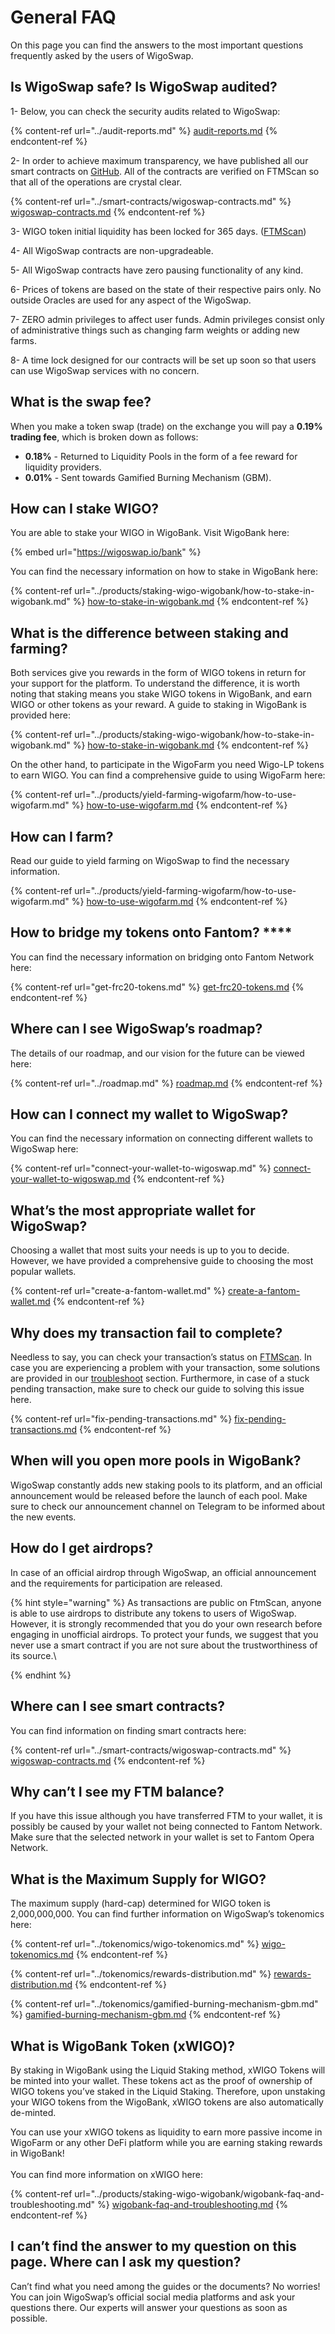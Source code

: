# General FAQ

On this page you can find the answers to the most important questions frequently asked by the users of WigoSwap.

## **Is WigoSwap safe? Is WigoSwap audited?**&#x20;

1- Below, you can check the security audits related to WigoSwap:

{% content-ref url="../audit-reports.md" %}
[audit-reports.md](../audit-reports.md)
{% endcontent-ref %}

2- In order to achieve maximum transparency, we have published all our smart contracts on [GitHub](https://github.com/wigoswap). All of the contracts are verified on FTMScan so that all of the operations are crystal clear.

{% content-ref url="../smart-contracts/wigoswap-contracts.md" %}
[wigoswap-contracts.md](../smart-contracts/wigoswap-contracts.md)
{% endcontent-ref %}

3- WIGO token initial liquidity has been locked for 365 days. ([FTMScan](https://ftmscan.com/tx/0x47e0c57c360b64a1e0be3696623bb8144ace737d433e6d83f9796e05007c7c41))

4- All WigoSwap contracts are non-upgradeable.

5- All WigoSwap contracts have zero pausing functionality of any kind.&#x20;

6- Prices of tokens are based on the state of their respective pairs only. No outside Oracles are used for any aspect of the WigoSwap.

7- ZERO admin privileges to affect user funds. Admin privileges consist only of administrative things such as changing farm weights or adding new farms.

8- A time lock designed for our contracts will be set up soon so that users can use WigoSwap services with no concern.

## What is the swap fee?

When you make a token swap (trade) on the exchange you will pay a **0.19% trading fee**, which is broken down as follows:

* **0.18%** - Returned to Liquidity Pools in the form of a fee reward for liquidity providers.
* **0.01%** - Sent towards Gamified Burning Mechanism (GBM).

## **How can I stake WIGO?**

You are able to stake your WIGO in WigoBank. Visit WigoBank here:

{% embed url="https://wigoswap.io/bank" %}

You can find the necessary information on how to stake in WigoBank here:

{% content-ref url="../products/staking-wigo-wigobank/how-to-stake-in-wigobank.md" %}
[how-to-stake-in-wigobank.md](../products/staking-wigo-wigobank/how-to-stake-in-wigobank.md)
{% endcontent-ref %}

## **What is the difference between staking and farming?**

Both services give you rewards in the form of WIGO tokens in return for your support for the platform. To understand the difference, it is worth noting that staking means you stake WIGO tokens in WigoBank, and earn WIGO or other tokens as your reward. A guide to staking in WigoBank is provided here:

{% content-ref url="../products/staking-wigo-wigobank/how-to-stake-in-wigobank.md" %}
[how-to-stake-in-wigobank.md](../products/staking-wigo-wigobank/how-to-stake-in-wigobank.md)
{% endcontent-ref %}

On the other hand, to participate in the WigoFarm you need Wigo-LP tokens to earn WIGO. You can find a comprehensive guide to using WigoFarm here:

{% content-ref url="../products/yield-farming-wigofarm/how-to-use-wigofarm.md" %}
[how-to-use-wigofarm.md](../products/yield-farming-wigofarm/how-to-use-wigofarm.md)
{% endcontent-ref %}

## **How can I farm?**&#x20;

Read our guide to yield farming on WigoSwap to find the necessary information.&#x20;

{% content-ref url="../products/yield-farming-wigofarm/how-to-use-wigofarm.md" %}
[how-to-use-wigofarm.md](../products/yield-farming-wigofarm/how-to-use-wigofarm.md)
{% endcontent-ref %}

## How to bridge my tokens onto Fantom? ****&#x20;

You can find the necessary information on bridging onto Fantom Network here:&#x20;

{% content-ref url="get-frc20-tokens.md" %}
[get-frc20-tokens.md](get-frc20-tokens.md)
{% endcontent-ref %}

## **Where can I see WigoSwap’s roadmap?**

The details of our roadmap, and our vision for the future can be viewed here:

{% content-ref url="../roadmap.md" %}
[roadmap.md](../roadmap.md)
{% endcontent-ref %}

## **How can I connect my wallet to WigoSwap?**

You can find the necessary information on connecting different wallets to WigoSwap here:

{% content-ref url="connect-your-wallet-to-wigoswap.md" %}
[connect-your-wallet-to-wigoswap.md](connect-your-wallet-to-wigoswap.md)
{% endcontent-ref %}

## **What’s the most appropriate wallet for WigoSwap?**

Choosing a wallet that most suits your needs is up to you to decide. However, we have provided a comprehensive guide to choosing the most popular wallets.&#x20;

{% content-ref url="create-a-fantom-wallet.md" %}
[create-a-fantom-wallet.md](create-a-fantom-wallet.md)
{% endcontent-ref %}

## **Why does my transaction fail to complete?**

Needless to say, you can check your transaction’s status on [FTMScan](https://ftmscan.com). In case you are experiencing a problem with your transaction, some solutions are provided in our [troubleshoot](troubleshoot.md) section. Furthermore, in case of a stuck pending transaction, make sure to check our guide to solving this issue here.&#x20;

{% content-ref url="fix-pending-transactions.md" %}
[fix-pending-transactions.md](fix-pending-transactions.md)
{% endcontent-ref %}

## When will you open more pools in WigoBank?

WigoSwap constantly adds new staking pools to its platform, and an official announcement would be released before the launch of each pool. Make sure to check our announcement channel on Telegram to be informed about the new events.&#x20;

## How do I get airdrops?

In case of an official airdrop through WigoSwap, an official announcement and the requirements for participation are released.&#x20;

{% hint style="warning" %}
As transactions are public on FtmScan, anyone is able to use airdrops to distribute any tokens to users of WigoSwap. However, it is strongly recommended that you do your own research before engaging in unofficial airdrops. To protect your funds, we suggest that you never use a smart contract if you are not sure about the trustworthiness of its source.\

{% endhint %}

## **Where can I see smart contracts?**

You can find information on finding smart contracts here:

{% content-ref url="../smart-contracts/wigoswap-contracts.md" %}
[wigoswap-contracts.md](../smart-contracts/wigoswap-contracts.md)
{% endcontent-ref %}

## **Why can’t I see my FTM balance?**

If you have this issue although you have transferred FTM to your wallet, it is possibly be caused by your wallet not being connected to Fantom Network. Make sure that the selected network in your wallet is set to Fantom Opera Network.

## **What is the Maximum Supply for WIGO?**

The maximum supply (hard-cap) determined for WIGO token is 2,000,000,000. You can find further information on WigoSwap’s tokenomics here:

{% content-ref url="../tokenomics/wigo-tokenomics.md" %}
[wigo-tokenomics.md](../tokenomics/wigo-tokenomics.md)
{% endcontent-ref %}

{% content-ref url="../tokenomics/rewards-distribution.md" %}
[rewards-distribution.md](../tokenomics/rewards-distribution.md)
{% endcontent-ref %}

{% content-ref url="../tokenomics/gamified-burning-mechanism-gbm.md" %}
[gamified-burning-mechanism-gbm.md](../tokenomics/gamified-burning-mechanism-gbm.md)
{% endcontent-ref %}

## **What is WigoBank Token (xWIGO)?**   &#x20;

By staking in WigoBank using the Liquid Staking method, xWIGO Tokens will be minted into your wallet. These tokens act as the proof of ownership of WIGO tokens you’ve staked in the Liquid Staking. Therefore, upon unstaking your WIGO tokens from the WigoBank, xWIGO tokens are also automatically de-minted.

You can use your xWIGO tokens as liquidity to earn more passive income in WigoFarm or any other DeFi platform while you are earning staking rewards in WigoBank!\
\
You can find more information on xWIGO here:

{% content-ref url="../products/staking-wigo-wigobank/wigobank-faq-and-troubleshooting.md" %}
[wigobank-faq-and-troubleshooting.md](../products/staking-wigo-wigobank/wigobank-faq-and-troubleshooting.md)
{% endcontent-ref %}

## **I can’t find the answer to my question on this page. Where can I ask my question?**

Can’t find what you need among the guides or the documents? No worries! You can join WigoSwap’s official social media platforms and ask your questions there. Our experts will answer your questions as soon as possible.  &#x20;
